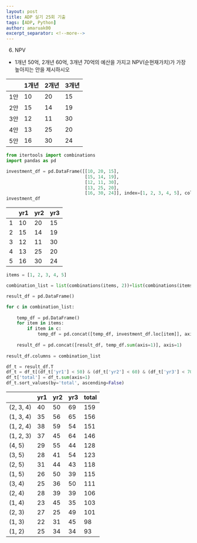 ```yaml
---
layout: post
title: ADP 실기 25회 기출
tags: [ADP, Python]
author: amaruak00
excerpt_separator: <!--more-->
---
```



6. NPV
- 1개년 50억, 2개년 60억, 3개년 70억의 예산을 가지고 NPV(순현재가치)가 가장 높아지는 안을 제시하시오


||1개년|2개년|3개년|
|--|--|--|--|
|1안|10|20|15|
|2안|15|14|19|
|3안|12|11|30|
|4안|13|25|20|
|5안|16|30|24|

```python
from itertools import combinations 
import pandas as pd 

investment_df = pd.DataFrame([[10, 20, 15],
                              [15, 14, 19], 
                              [12, 11, 30], 
                              [13, 25, 20], 
                              [16, 30, 24]], index=[1, 2, 3, 4, 5], columns=['yr1', 'yr2', 'yr3'])
investment_df
```

||yr1|yr2|yr3|
|--|--|--|--|
|1|10|20|15|
|2|15|14|19|
|3|12|11|30|
|4|13|25|20|
|5|16|30|24|

```python
items = [1, 2, 3, 4, 5]

combination_list = list(combinations(items, 2))+list(combinations(items, 3))

result_df = pd.DataFrame() 

for c in combination_list: 
    
    temp_df = pd.DataFrame()
    for item in items: 
        if item in c: 
            temp_df = pd.concat([temp_df, investment_df.loc[item]], axis=1) 
    
    result_df = pd.concat([result_df, temp_df.sum(axis=1)], axis=1)
    
result_df.columns = combination_list

df_t = result_df.T
df_t = df_t[(df_t['yr1'] < 50) & (df_t['yr2'] < 60) & (df_t['yr3'] < 70)]
df_t['total'] = df_t.sum(axis=1)
df_t.sort_values(by='total', ascending=False)
```

||yr1|yr2|yr3|total
|--|--|--|--|--|
|(2, 3, 4)|40|50|69|159|
|(1, 3, 4)|35|56|65|156|
|(1, 2, 4)|38|59|54|151|
|(1, 2, 3)|37|45|64|146|
|(4, 5)|29|55|44|128|
|(3, 5)|28|41|54|123|
|(2, 5)|31|44|43|118|
|(1, 5)|26|50|39|115|
|(3, 4)|25|36|50|111|
|(2, 4)|28|39|39|106|
|(1, 4)|23|45|35|103|
|(2, 3)|27|25|49|101|
|(1, 3)|22|31|45|98|
|(1, 2)|25|34|34|93|